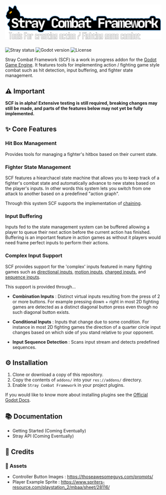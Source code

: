 # ![Stray Banner](docs/stray_banner.png)

![Stray status](https://img.shields.io/badge/status-alpha-red) ![Godot version](https://img.shields.io/badge/godot-v3.4-blue)  ![License](https://img.shields.io/badge/license-MIT-informational)

Stray Combat Framework (SCF) is a work in progress addon for the [Godot Game Engine](https://godotengine.org). It features tools for implementing action / fighting game style combat such as hit detection, input buffering, and fighter state management.

## ⚠️ Important

**SCF is in alpha! Extensive testing is still required, breaking changes may still be made, and parts of the features below may not yet be fully implemented.**

## ✨ Core Features

### Hit Box Management

Provides tools for managing a fighter's hitbox based on their current state.

### Fighter State Management

SCF features a hiearchacel state machine that allows you to keep track of a fighter's combat state and automatically advance to new states based on the player's inputs. In other words this system lets you switch from one attack to another based on a predefined "action graph".

Through this system SCF supports the implementation of [chaining](https://glossary.infil.net/?t=Chain).

### Input Buffering

Inputs fed to the state management system can be buffered allowing a player to queue their next action before the current action has finished. Buffering is an important feature in action games as without it players would need frame perfect inputs to perform their actions.

### Complex Input Support

SCF provides support for the 'complex' inputs featured in many fighting games such as [directional inputs](https://mugen.fandom.com/wiki/Command_input#Directional_inputs), [motion inputs](https://mugen.fandom.com/wiki/Command_input#Motion_input), [charged inputs](https://clips.twitch.tv/FuriousObservantOrcaGrammarKing-c1wo4zhroMVZ9I7y), and [sequence inputs](https://mugen.fandom.com/wiki/Command_input#Sequence_inputs).

This support is provided through...

- **Combination Inputs** : Distinct virtual inputs resulting from the press of 2 or more buttons. For example pressing down + right in most 2D fighting games are detected as a distinct diagonal button press even though no such diagonal button exists.

- **Conditional Inputs** : Inputs that change due to some condition. For instance in most 2D fighting games the direction of a quarter circle input changes based on which side of you stand relative to your opponent.

- **Input Sequence Detection** : Scans input stream and detects predefined sequences.

## ⚙ Installation

1. Clone or download a copy of this repository.
2. Copy the contents of `addons/` into your `res://addons/` directory.
3. Enable `Stray Combat Framework` in your project plugins.

If you would like to know more about installing plugins see the [Official Godot Docs](https://docs.godotengine.org/en/stable/tutorials/plugins/editor/installing_plugins.html).

## 📚 Documentation

- Getting Started (Coming Eventually)
- Stray API (Coming Eventually)

## 📃 Credits

### 🎨 Assets

- Controller Button Images : <https://thoseawesomeguys.com/prompts/>
- Player Example Sprite : <https://www.spriters-resource.com/playstation_2/mbaa/sheet/28116/>
